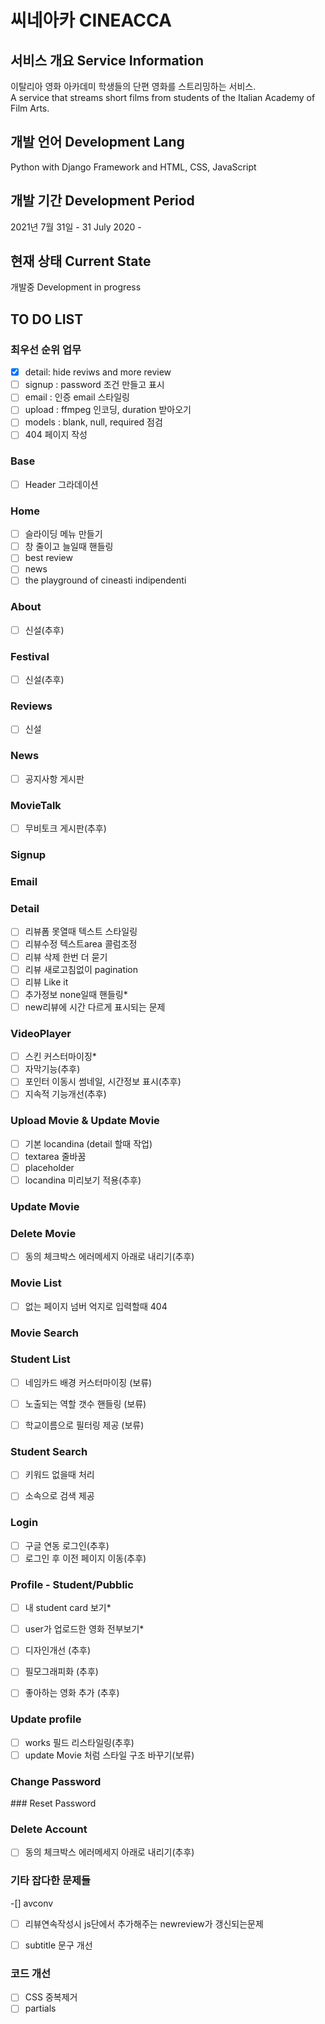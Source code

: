# 씨네아카 CINEACCA 


## 서비스 개요 Service Information

이탈리아 영화 아카데미 학생들의 단편 영화를 스트리밍하는 서비스.  
A service that streams short films from students of the Italian Academy of Film Arts.

## 개발 언어 Development Lang

Python with Django Framework and HTML, CSS, JavaScript

## 개발 기간 Development Period

2021년 7월 31일 - 
31 July 2020 -


## 현재 상태 Current State

개발중
Development in progress


## TO DO LIST 

### 최우선 순위 업무 

- [x] detail: hide reviws and more review 
- [ ] signup : password 조건 만들고 표시
- [ ] email : 인증 email 스타일링 
- [ ] upload : ffmpeg 인코딩,  duration 받아오기
- [ ] models : blank, null, required 점검
- [ ] 404 페이지 작성

### Base

- [ ] Header 그라데이션
  
### Home

- [ ] 슬라이딩 메뉴 만들기
- [ ] 창 줄이고 늘일때 핸들링
- [ ] best review
- [ ] news
- [ ] the playground of cineasti indipendenti

### About

- [ ] 신설(추후)
  
### Festival
- [ ] 신설(추후)

### Reviews
- [ ] 신설
  
### News

- [ ] 공지사항 게시판

### MovieTalk

- [ ] 무비토크 게시판(추후)

### Signup


### Email 

 
### Detail

- [ ] 리뷰폼 못열때 텍스트 스타일링
- [ ] 리뷰수정 텍스트area 콜럼조정
- [ ] 리뷰 삭제 한번 더 묻기
- [ ] 리뷰 새로고침없이 pagination
- [ ] 리뷰 Like it
- [ ] 추가정보 none일때 핸들링*
- [ ] new리뷰에 시간 다르게 표시되는 문제

### VideoPlayer

- [ ] 스킨 커스터마이징*
- [ ] 자막기능(추후)
- [ ] 포인터 이동시 썸네일, 시간정보 표시(추후)
- [ ] 지속적 기능개선(추후)

### Upload Movie & Update Movie
  
- [ ] 기본 locandina (detail 할때 작업)
- [ ] textarea  줄바꿈
- [ ] placeholder
- [ ] locandina 미리보기 적용(추후)

### Update Movie

### Delete Movie

-[ ] 동의 체크박스 에러메세지 아래로 내리기(추후)


### Movie List

- [ ] 없는 페이지 넘버 억지로 입력할때 404

### Movie Search

### Student List

- [ ] 네임카드 배경 커스터마이징 (보류)
- [ ] 노출되는 역할 갯수 핸들링 (보류)
- [ ] 학교이름으로 필터링 제공 (보류)


### Student Search

- [ ] 키워드 없을때 처리
- [ ] 소속으로 검색 제공


### Login
  
- [ ] 구글 연동 로그인(추후)
- [ ] 로그인 후 이전 페이지 이동(추후)

### Profile - Student/Pubblic

- [ ] 내 student card 보기*
- [ ] user가 업로드한 영화 전부보기*
  
- [ ] 디자인개선 (추후)
- [ ] 필모그래피화 (추후)
- [ ] 좋아하는 영화 추가 (추후)



### Update profile

- [ ] works 필드 리스타일링(추후)
- [ ] update Movie 처럼 스타일 구조 바꾸기(보류)

### Change Password


### Reset Password


###  Delete Account

-[ ] 동의 체크박스 에러메세지 아래로 내리기(추후)





### 기타 잡다한 문제들

-[] avconv

- [ ] 리뷰연속작성시 js단에서 추가해주는 newreview가 갱신되는문제
- [ ] subtitle 문구 개선


### 코드 개선

- [ ] CSS 중복제거
- [ ] partials
